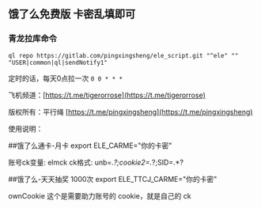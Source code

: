 ## 饿了么免费版 卡密乱填即可

### 青龙拉库命令

```shell
ql repo https://gitlab.com/pingxingsheng/ele_script.git "^ele" "" "USER|common|ql|sendNotify1"
```

定时的话，每天0点拉一次 `0 0 * * *`

飞机频道：[https://t.me/tigerorrose](https://t.me/tigerorrose)

版权所有：平行绳 [https://t.me/pingxingsheng](https://t.me/pingxingsheng)

使用说明：

##饿了么通卡-月卡
export ELE_CARME="你的卡密"

账号ck变量: elmck
ck格式: unb=.*?;cookie2=.*?;SID=.*?

##饿了么-天天抽奖 1000次
export ELE_TTCJ_CARME="你的卡密"

ownCookie 这个是需要助力账号的 cookie，就是自己的 ck
